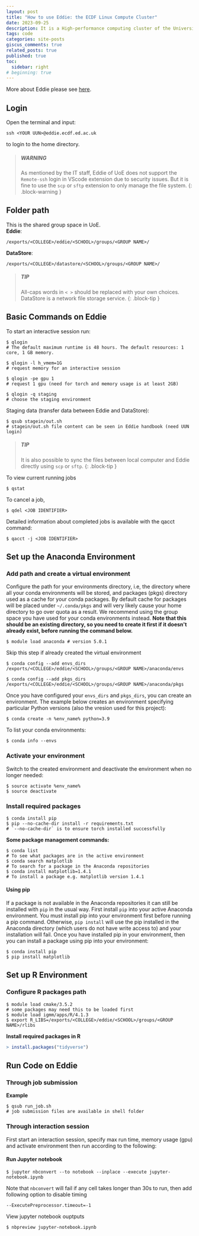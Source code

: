 ```yaml
---
layout: post
title: "How to use Eddie: the ECDF Linux Compute Cluster"
date: 2023-09-25
description: It is a High-performance computing cluster of the University of Edinburgh
tags: code
categories: site-posts
giscus_comments: true
related_posts: true
published: true
toc:
  sidebar: right
# beginning: true
---
```

More about Eddie please see [here](https://www.ed.ac.uk/information-services/research-support/research-computing/ecdf/high-performance-computing).

## Login
Open the terminal and input:
```shell
ssh <YOUR UUN>@eddie.ecdf.ed.ac.uk
```
to login to the home directory.
> ##### WARNING
> As mentioned by the IT staff, Eddie of UoE does not support the `Remote-ssh` login in VScode extension due to security issues. 
> But it is fine to use the `scp` or `sftp` extension to only manage the file system.
{: .block-warning }

## Folder path
This is the shared group space in UoE. \
**Eddie**:
```
/exports/<COLLEGE>/eddie/<SCHOOL>/groups/<GROUP NAME>/
```

**DataStore**: 
```
/exports/<COLLEGE>/datastore/<SCHOOL>/groups/<GROUP NAME>/
```
> ##### TIP
> All-caps words in `< >` should be replaced with your own choices.
> DataStore is a network file storage service.
{: .block-tip }

## Basic Commands on Eddie 
To start an interactive session run:
```shell
$ qlogin 
# The default maximum runtime is 48 hours. The default resources: 1 core, 1 GB memory.

$ qlogin -l h_vmem=1G 
# request memory for an interactive session

$ qlogin -pe gpu 1 
# request 1 gpu (need for torch and memory usage is at least 2GB)

$ qlogin -q staging 
# choose the staging environment
```

Staging data (transfer data between Eddie and DataStore):
```shell
$ qsub stagein/out.sh 
# stagein/out.sh file content can be seen in Eddie handbook (need UUN login)
```
> ##### TIP
> It is also possible to sync the files between local computer and Eddie directly using `scp` or `sftp`.
{: .block-tip }

To view current running jobs
```shell
$ qstat
```
To cancel a job,
```shell
$ qdel <JOB IDENTIFIER>
```
Detailed information about completed jobs is available with the qacct command:
```shell
$ qacct -j <JOB IDENTIFIER>
```

## Set up the Anaconda Environment

### Add path and create a virtual environment
Configure the path for your environments directory, i.e, the directory where all your conda environments will be stored, and packages (pkgs) directory used as a cache for your conda packages. By default cache for packages will be placed under `~/.conda/pkgs` and will very likely cause your home directory to go over quota as a result. We recommend using the group space you have used for your conda environments instead. **Note that this should be an existing directory, so you need to create it first if it doesn't already exist, before running the command below.**
```shell
$ module load anaconda # version 5.0.1
```
Skip this step if already created the virtual environment
```shell
$ conda config --add envs_dirs /exports/<COLLEGE>/eddie/<SCHOOL>/groups/<GROUP NAME>/anaconda/envs

$ conda config --add pkgs_dirs /exports/<COLLEGE>/eddie/<SCHOOL>/groups/<GROUP NAME>/anaconda/pkgs
```
Once you have configured your `envs_dirs` and `pkgs_dirs`, you can create an environment. The example below creates an environment specifying particular Python versions (also the vresion used for this project):
```shell
$ conda create -n %env_name% python=3.9
```
To list your conda environments:
```shell
$ conda info --envs
```

### Activate your environment
Switch to the created environment and deactivate the environment when no longer needed:
```shell
$ source activate %env_name%
$ source deactivate
```

### Install required packages
```shell
$ conda install pip
$ pip --no-cache-dir install -r requirements.txt 
# `--no-cache-dir` is to ensure torch installed successfully
```
**Some package management commands:**
```shell
$ conda list 
# To see what packages are in the active environment
$ conda search matplotlib 
# To search for a package in the Anaconda repositories
$ conda install matplotlib=1.4.1 
# To install a package e.g. matplotlib version 1.4.1
```

#### Using pip
If a package is not available in the Anaconda repositories it can still be installed with `pip` in the usual way. First install `pip` into your active Anaconda environment. You must install pip into your environment first before running a pip command. Otherwise, `pip install` will use the pip installed in the Anaconda directory (which users do not have write access to) and your installation will fail. Once you have installed pip in your environment, then you can install a package using pip into your environment:
```shell
$ conda install pip
$ pip install matplotlib
```

## Set up R Environment

### Configure R packages path
```shell
$ module load cmake/3.5.2
# some packages may need this to be loaded first
$ module load igmm/apps/R/4.1.3
$ export R_LIBS=/exports/<COLLEGE>/eddie/<SCHOOL>/groups/<GROUP NAME>/rlibs
```

**Install required packages in R**
```R
> install.packages("tidyverse")
```

## Run Code on Eddie
### Through job submission
**Example**
```shell
$ qsub run_job.sh 
# job submission files are available in shell folder
```

### Through interaction session
First start an interaction session, specify max run time, memory usage (gpu) and activate environment then run according to the following:
#### Run Jupyter notebook
```shell
$ jupyter nbconvert --to notebook --inplace --execute jupyter-notebook.ipynb
```
Note that `nbconvert` will fail if any cell takes longer than 30s to run, then add following option to disable timing
```
--ExecutePreprocessor.timeout=-1
```
View jupyter notebook ouptputs
```shell
$ nbpreview jupyter-notebook.ipynb
```
